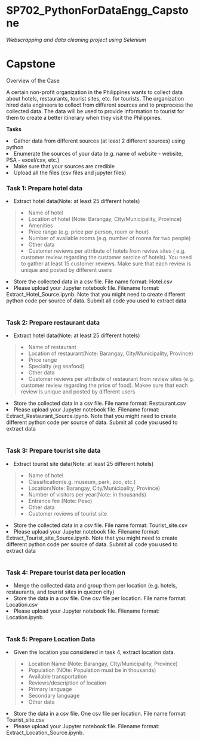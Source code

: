 # SP702_PythonForDataEngg_Capstone
<i> Webscrapping and data cleaning project using Selenium </i>

<h1> <b> Capstone </b> </h1>
Overview of the Case </p>
A certain non-profit organization in the Philippines wants to collect data about hotels, restaurants, tourist sites, etc. for tourists. The organization hired data engineers to collect from different sources and to preprocess the collected data. The data will be used to provide information to tourist for them to create a better itinerary when they visit the Philippines.</p>

<b> Tasks </b>
<li> Gather data from different sources (at least 2 different sources) using python
<li> Enumerate the sources of your data (e.g. name of website - website, PSA - excel/csv, etc.)
<li> Make sure that your sources are credible
<li> Upload all the files (csv files and jupyter files)

<br>
<h3> <b> Task 1: Prepare hotel data </b> </h3>
<li> Extract hotel data(Note: at least 25 different hotels) 
<blockquote> 
<li> Name of hotel 
<li> Location of hotel (Note: Barangay, City/Municipality, Province)
<li> Amenities
<li> Price range (e.g. price per person, room or hour)
<li> Number of available rooms (e.g. number of rooms for two people)
<li> Other data
<li> Customer reviews per attribute of hotels from review sites ( e.g. customer review regarding the customer sercice of hotels). You need to gather at least 15 customer reviews. Make sure that each review is unique and posted by different users
</blockquote>
<li> Store the collected data in a csv file. File name format: Hotel.csv
<li> Please upload your Jupyter notebook file. Filename format: Extract_Hotel_Source.ipynb. Note that you might need to create different python code per source of data. Submit all code you used to extract data</li>
    

<br>
<h3> <b> Task 2: Prepare restaurant data </b> </h3>
<li> Extract hotel data(Note: at least 25 different hotels) 
<blockquote> 
<li> Name of restaurant 
<li> Location of restaurant(Note: Barangay, City/Municipality, Province)
<li> Price range
<li> Specialty (eg seafood)
<li> Other data
<li> Customer reviews per attribute of restaurant from review sites (e.g. customer review regarding the price of food). Makee sure that each review is unique and posted by different users 
</blockquote>
<li> Store the collected data in a csv file. File name format: Restaurant.csv
<li> Please upload your Jupyter notebook file. Filename format: Extract_Restaurant_Source.ipynb. Note that you might need to create different python code per source of data. Submit all code you used to extract data</li>
    

<br>
<h3> <b> Task 3: Prepare tourist site data</b> </h3>
<li> Extract tourist site data(Note: at least 25 different hotels) 
<blockquote> 
<li> Name of hotel 
<li> Classification(e.g. museum, park, zoo, etc.)
<li> Location(Note: Barangay, City/Municipality, Province)
<li> Number of visitors per year(Note: in thousands)
<li> Entrance fee (Note: Peso)
<li> Other data
<li> Customer reviews of tourist site 
</blockquote>
<li> Store the collected data in a csv file. File name format: Tourist_site.csv
<li> Please upload your Jupyter notebook file. Filename format: Extract_Tourist_site_Source.ipynb. Note that you might need to create different python code per source of data. Submit all code you used to extract data</li>
    

<br>
<h3> <b> Task 4: Prepare tourist data per location</b> </h3>
<li> Merge the collected data and group them per location (e.g. hotels, restaurants, and tourist sites in quezon city)
<li> Store the data in a csv file. One csv file per location. File name format: Location.csv
<li> Please upload your Jupyter notebook file. Filename format: Location.ipynb. </li>

<br>
<h3> <b> Task 5: Prepare Location Data</b> </h3>
<li> Given the location you considered in task 4, extract location data.
    <blockquote>
        <li> Location Name (Note: Barangay, CIty/Municipality, Province)
        <li> Population (NOte: Population must be in thousands)
        <li> Available transportation
        <li> Reviews/description of location
        <li> Primary language
        <li> Secondary language
        <li> Other data
    </blockquote>
<li> Store the data in a csv file. One csv file per location. File name format: Tourist_site.csv
<li> Please upload your Jupyter notebook file. Filename format: Extract_Location_Source.ipynb. </li>

